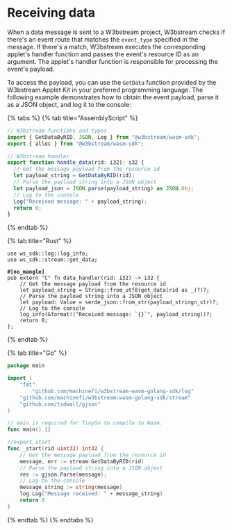 # Receiving data

When a data message is sent to a W3bstream project, W3bstream checks if there's an event route that matches the `event_type` specified in the message. If there's a match, W3bstream executes the corresponding applet's handler function and passes the event's resource ID as an argument. The applet's handler function is responsible for processing the event's payload.

To access the payload, you can use the `GetData` function provided by the W3bstream Applet Kit in your preferred programming language. The following example demonstrates how to obtain the event payload, parse it as a JSON object, and log it to the console:

{% tabs %}
{% tab title="AssemblyScript" %}
```typescript
// W3bstream functions and types
import { GetDataByRID, JSON, Log } from "@w3bstream/wasm-sdk";
export { alloc } from "@w3bstream/wasm-sdk";

// W3bstream handler
export function handle_data(rid: i32): i32 {
  // Get the message payload from the resource id
  let payload_string = GetDataByRID(rid);
  // Parse the payload string into a JSON object
  let payload_json = JSON.parse(payload_string) as JSON.Obj;
  // Log to the console
  Log("Received message: " + payload_string);
  return 0;
}
```
{% endtab %}

{% tab title="Rust" %}
<pre class="language-rust"><code class="lang-rust">use ws_sdk::log::log_info;
use ws_sdk::stream::get_data;
<strong>
</strong><strong>#[no_mangle]
</strong>pub extern "C" fn data_handler(rid: i32) -> i32 {
    // Get the message payload from the resource id
    let payload_string = String::from_utf8(get_data(rid as _)?)?;
    // Parse the payload string into a JSON object
    let payload: Value = serde_json::from_str(payload_stringn_str)?;
    // Log to the console
    log_info(&#x26;format!("Received message: `{}`", payload_string))?;
    return 0;
};
</code></pre>
{% endtab %}

{% tab title="Go" %}
```go
package main

import (
	"fmt"
        "github.com/machinefi/w3bstream-wasm-golang-sdk/log"
	"github.com/machinefi/w3bstream-wasm-golang-sdk/stream"
	"github.com/tidwall/gjson"
)

// main is required for TinyGo to compile to Wasm.
func main() {}

//export start
func _start(rid uint32) int32 {
    // Get the message payload from the resource id
    message, err := stream.GetDataByRID(rid)
    // Parse the payload string into a JSON object
    res := gjson.Parse(message);
    // Log to the console
    message_string := string(message)
    log.Log("Message received: " + message_string)
    return 0
}
```
{% endtab %}
{% endtabs %}
